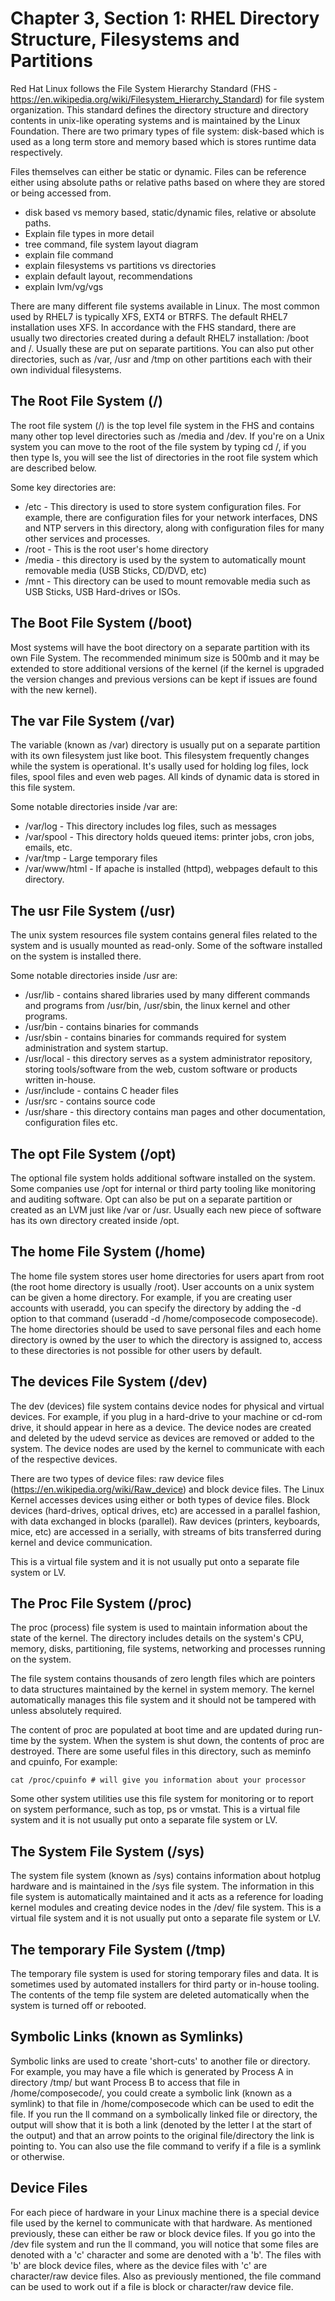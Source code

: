 # Chapter 3, Section 1: RHEL Directory Structure, Filesystems and Partitions

Red Hat Linux follows the File System Hierarchy Standard (FHS - https://en.wikipedia.org/wiki/Filesystem_Hierarchy_Standard) for file system organization. This standard defines the directory structure and directory contents in unix-like operating systems and is maintained by the Linux Foundation.  There are two primary types of file system: disk-based which is used as a long term store and memory based which is stores runtime data respectively.

Files themselves can either be static or dynamic. Files can be reference either using absolute paths or relative paths based on where they are stored or being accessed from.

- disk based vs memory based, static/dynamic files, relative or absolute paths.
- Explain file types in more detail
- tree command, file system layout diagram
- explain file command
- explain filesystems vs partitions vs directories
- explain default layout, recommendations
- explain lvm/vg/vgs

There are many different file systems available in Linux. The most common used by RHEL7 is typically XFS, EXT4 or BTRFS. The default RHEL7 installation uses XFS. In accordance with the FHS standard, there are usually two directories created during a default RHEL7 installation: /boot and /. Usually these are put on separate partitions. You can also put other directories, such as /var, /usr and /tmp on other partitions each with their own individual filesystems.

## The Root File System (/)

The root file system (/) is the top level file system in the FHS and contains many other top level directories such as /media and /dev. If you're on a Unix system you can move to the root of the file system by typing cd /, if you then type ls, you will see the list of directories in the root file system which are described below.

Some key directories are:

* /etc - This directory is used to store system configuration files. For example, there are configuration files for your network interfaces, DNS and NTP servers in this directory, along with configuration files for many other services and processes.  
* /root - This is the root user's home directory
* /media - this directory is used by the system to automatically mount removable media (USB Sticks, CD/DVD, etc)
* /mnt -  This directory can be used to mount removable media such as USB Sticks, USB Hard-drives or ISOs.


## The Boot File System (/boot)

Most systems will have the boot directory on a separate partition with its own File System. The recommended minimum size is 500mb and it may be extended to store additional versions of the kernel (if the kernel is upgraded the version changes and previous versions can be kept if issues are found with the new kernel).

## The var File System (/var)

The variable (known as /var) directory is usually put on a separate partition with its own filesystem just like boot. This filesystem frequently changes while the system is operational. It's usally used for holding log files, lock files, spool files and even web pages. All kinds of dynamic data is stored in this file system.

Some notable directories inside /var are:

* /var/log - This directory includes log files, such as messages
* /var/spool - This directory holds queued items: printer jobs, cron jobs, emails, etc.
* /var/tmp - Large temporary files
* /var/www/html - If apache is installed (httpd), webpages default to this directory.

## The usr File System (/usr)

The unix system resources file system contains general files related to the system and is usually mounted as read-only. Some of the software installed on the system is installed there.

Some notable directories inside /usr are:

* /usr/lib - contains shared libraries used by many different commands and programs from /usr/bin, /usr/sbin, the linux kernel and other programs.
* /usr/bin - contains binaries for commands
* /usr/sbin - contains binaries for commands required for system administration and system startup.
* /usr/local - this directory serves as a system administrator repository, storing tools/software from the web, custom software or products written in-house.
* /usr/include - contains C header files
* /usr/src - contains source code
* /usr/share - this directory contains man pages and other documentation, configuration files etc.

## The opt File System (/opt)

The optional file system holds additional software installed on the system. Some companies use /opt for internal or third party tooling like monitoring and auditing software. Opt can also be put on a separate partition or created as an LVM just like /var or /usr. Usually each new piece of software has its own directory created inside /opt.

## The home File System (/home)

The home file system stores user home directories for users apart from root (the root home directory is usually /root). User accounts on a unix system can be given a home directory. For example, if you are creating user accounts with useradd, you can specify the directory by adding the -d option to that command (useradd -d /home/composecode composecode). The home directories should be used to save personal files and each home directory is owned by the user to which the directory is assigned to, access to these directories is not possible for other users by default.

## The devices File System (/dev)

The dev (devices) file system contains device nodes for physical and virtual devices. For example, if you plug in a hard-drive to your machine or cd-rom drive, it should appear in here as a device. The device nodes are created and deleted by the udevd service as devices are removed or added to the system. The device nodes are used by the kernel to communicate with each of the respective devices.

There are two types of device files: raw device files (https://en.wikipedia.org/wiki/Raw_device) and block device files. The Linux Kernel accesses devices using either or both types of device files. Block devices (hard-drives, optical drives, etc) are
accessed in a parallel fashion, with data exchanged in blocks (parallel). Raw devices (printers, keyboards, mice, etc) are accessed in a serially, with streams of bits transferred during kernel and device communication.

This is a virtual file system and it is not usually put onto a separate file system or LV.

## The Proc File System (/proc)

The proc (process) file system is used to maintain information about the state of the kernel. The directory includes details on the system's CPU, memory, disks, partitioning, file systems, networking and processes running on the system.

The file system contains thousands of zero length files which are pointers to data structures maintained by the kernel in system memory. The kernel automatically manages this file system and it should not be tampered with unless absolutely required.

The content of proc are populated at boot time and are updated during run-time by the system. When the system is shut down, the contents of proc are destroyed. There are some useful files in this directory, such as meminfo and cpuinfo, For example:

```
cat /proc/cpuinfo # will give you information about your processor
```

Some other system utilities use this file system for monitoring or to report on system performance, such as top, ps or vmstat. This is a virtual file system and it is not usually put onto a separate file system or LV.

## The System File System (/sys)

The system file system (known as /sys) contains information about hotplug hardware and is maintained in the /sys file system. The information in this file system is automatically maintained and it acts as a reference for loading kernel modules and creating device nodes in the /dev/ file system. This is a virtual file system and it is not usually put onto a separate file system or LV.

## The temporary File System (/tmp)

The temporary file system is used for storing temporary files and data. It is sometimes used by automated installers for third party or in-house tooling. The contents of the temp file system are deleted automatically when the system is turned off or rebooted.


## Symbolic Links (known as Symlinks)

Symbolic links are used to create 'short-cuts' to another file or directory. For example, you may have a file which is generated by Process A in directory /tmp/ but want Process B to access that file in /home/composecode/, you could create a symbolic link (known as a symlink) to that file in /home/composecode which can be used to edit the file. If you run the ll command on a symbolically linked file or directory, the output will show that it is both a link (denoted by the letter l at the start of the output) and that an arrow points to the original file/directory the link is pointing to. You can also use the file command to verify if a file is a symlink or otherwise.

## Device Files

For each piece of hardware in your Linux machine there is a special device file used by the kernel to communicate with that hardware. As mentioned previously, these can either be raw or block device files. If you go into the /dev file system and run the ll command, you will notice that some files are denoted with a 'c' character and some are denoted with a 'b'. The files with 'b' are block device files, where as the device files with 'c' are character/raw device files. Also as previously mentioned, the file command can be used to work out if a file is block or character/raw device file.

